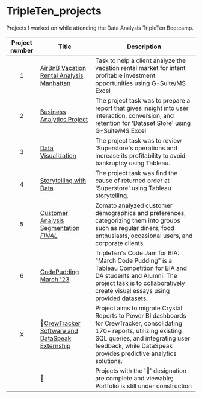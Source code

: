 # TripleTen_projects
Projects I worked on while attending the Data Analysis TripleTen Bootcamp.

| Project number | Title | Description | 
| :----------------------: | ---------------------- | ---------------------- |
| 1 | [AirBnB Vacation Rental Analysis Manhattan](https://github.com/LeeRIII/Data_projects_TripleTen/tree/main/AirBnB%20Vacation%20Rental%20Market) | Task to help a client analyze the vacation rental market for intent profitable investment opportunities using G-Suite/MS Excel | 
| 2 | [Business Analytics Project](https://github.com/LeeRIII/Data_projects_TripleTen/tree/main/Business%20Analytics%20Project%20E-Commerce) | The project task was to prepare a report that gives insight into user interaction, conversion, and retention for 'Dataset Store' using G-Suite/MS Excel | 
| 3 | [Data Visualization](https://github.com/LeeRIII/Data_projects_TripleTen/blob/main/Data%20Visualization/ReadMe.md) | The project task was to review 'Superstore's operations and increase its profitability to avoid bankruptcy using Tableau. | 
| 4 | [Storytelling with Data](https://github.com/LeeRIII/Data_projects_TripleTen/blob/main/Storytelling%20with%20Data/ReadMe.md) | The project task was find the cause of returned order at 'Superstore' using Tableau storytelling. | 
| 5 | [Customer Analysis Segmentation *FINAL*](https://github.com/LeeRIII/Data_projects_TripleTen/blob/main/Customer%20Analysis%20Segmentation/ReadMe.md)| Zomato analyzed customer demographics and preferences, categorizing them into groups such as regular diners, food enthusiasts, occasional users, and corporate clients.| 
| 6 | [CodePudding March '23](https://github.com/LeeRIII/Data_projects_TripleTen/tree/main/CodePudding%20March%20'23) | TripleTen's Code Jam for BIA: "March Code Pudding" is a Tableau Competition for BIA and DA students and Alumni. The project task is to collaboratively create visual essays using provided datasets. |
| X | 🚧[CrewTracker Software and DataSpeak Externship](https://github.com/LeeRIII/Data_projects_TripleTen/tree/main/CrewTracker)| Project aims to migrate Crystal Reports to Power BI dashboards for CrewTracker, consolidating 170+ reports, utilizing existing SQL queries, and integrating user feedback, while DataSpeak provides predictive analytics solutions.|
|   | 🚧 | Projects with the '🚧' designation are complete and viewable; Portfolio is still under construction |
